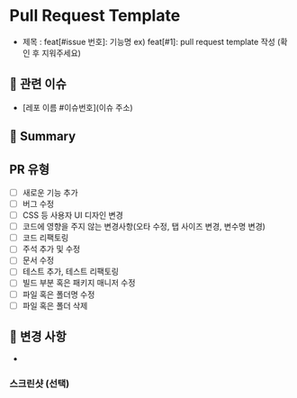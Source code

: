# Pull Request Template

- 제목 : feat[#issue 번호]: 기능명
  ex) feat[#1]: pull request template 작성
  (확인 후 지워주세요)

## 🔗 관련 이슈

<!-- 관련된 이슈 번호를 연결해주세요. -->

- [레포 이름 #이슈번호](이슈 주소)

## 📌 Summary

<!-- 간단한 PR 요약을 작성해주세요. -->

## PR 유형

<!-- 어떤 변경 사항이 있나요? -->

- [ ] 새로운 기능 추가
- [ ] 버그 수정
- [ ] CSS 등 사용자 UI 디자인 변경
- [ ] 코드에 영향을 주지 않는 변경사항(오타 수정, 탭 사이즈 변경, 변수명 변경)
- [ ] 코드 리팩토링
- [ ] 주석 추가 및 수정
- [ ] 문서 수정
- [ ] 테스트 추가, 테스트 리팩토링
- [ ] 빌드 부분 혹은 패키지 매니저 수정
- [ ] 파일 혹은 폴더명 수정
- [ ] 파일 혹은 폴더 삭제

## 📝 변경 사항

<!-- 주요 변경 사항을 작성해주세요. -->

-

### 스크린샷 (선택)
